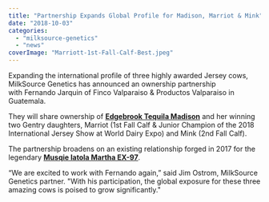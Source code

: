 ```yaml
---
title: "Partnership Expands Global Profile for Madison, Marriot & Mink"
date: "2018-10-03"
categories: 
  - "milksource-genetics"
  - "news"
coverImage: "Marriott-1st-Fall-Calf-Best.jpeg"
---
```


Expanding the international profile of three highly awarded Jersey cows, MilkSource Genetics has announced an ownership partnership with Fernando Jarquin of Finco Valparaiso & Productos Valparaiso in Guatemala.

They will share ownership of [**Edgebrook Tequila Madison**](https://bit.ly/2NVvt4F) and her winning two Gentry daughters, Marriot (1st Fall Calf & Junior Champion of the 2018 International Jersey Show at World Dairy Expo) and Mink (2nd Fall Calf).

The partnership broadens on an existing relationship forged in 2017 for the legendary **[Musqie Iatola Martha EX-97](http://milk-source.local/milksource-genetics/great-cows/#!/Musqie-Iatola-Martha-EX-97/p/41372473/category=3514356)**.

“We are excited to work with Fernando again,” said Jim Ostrom, MilkSource Genetics partner. "With his participation, the global exposure for these three amazing cows is poised to grow significantly."
